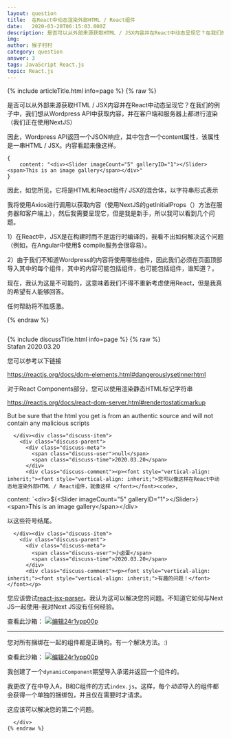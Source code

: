 ```yaml
---
layout: question
title:  在React中动态渲染外部HTML / React组件
date:   2020-03-20T06:15:03.000Z
description: 是否可以从外部来源获取HTML / JSX内容并在React中动态呈现它？在我们的例子中，我们想从Wordpress API中获取内容，并在客户端和服务器...
img: 
author: 猴子村村
category: question
answer: 3
tags: JavaScript React.js
topic: React.js
---
```

<div class="article-root">
  <div class="article">
    {% include articleTitle.html info=page %}
    {% raw %}
    <div class="article-content"><p><font style="vertical-align: inherit;"><font style="vertical-align: inherit;">是否可以从外部来源获取HTML / JSX内容并在React中动态呈现它？</font><font style="vertical-align: inherit;">在我们的例子中，我们想从Wordpress API中获取内容，并在客户端和服务器上都进行渲染（我们正在使用NextJS）</font></font></p>

<p><font style="vertical-align: inherit;"><font style="vertical-align: inherit;">因此，Wordpress API返回一个JSON响应，其中包含一个content属性，该属性是一串HTML / JSX。</font><font style="vertical-align: inherit;">内容看起来像这样。</font></font></p>

<pre><code>{<font></font>
    content: "&lt;div&gt;&lt;Slider imageCount="5" galleryID="1"&gt;&lt;/Slider&gt;&lt;span&gt;This is an image gallery&lt;/span&gt;&lt;/div&gt;"<font></font>
}<font></font>
</code></pre>

<p><font style="vertical-align: inherit;"><font style="vertical-align: inherit;">因此，如您所见，它将是HTML和React组件/ JSX的混合体，以字符串形式表示</font></font></p>

<p><font style="vertical-align: inherit;"><font style="vertical-align: inherit;">我将使用Axios进行调用以获取内容（使用NextJS的getInitialProps（）方法在服务器和客户端上），然后我需要呈现它，但是我是新手，所以我可以看到几个问题。</font></font></p>

<p><font style="vertical-align: inherit;"><font style="vertical-align: inherit;">1）在React中，JSX是在构建时而不是运行时编译的，我看不出如何解决这个问题（例如，在Angular中使用$ compile服务会很容易）。</font></font></p>

<p><font style="vertical-align: inherit;"><font style="vertical-align: inherit;">2）由于我们不知道Wordpress的内容将使用哪些组件，因此我们必须在页面顶部导入其中的每个组件，其中的内容可能包括组件，也可能包括组件，谁知道？。</font></font></p>

<p><font style="vertical-align: inherit;"><font style="vertical-align: inherit;">现在，我认为这是不可能的，这意味着我们不得不重新考虑使用React，但是我真的希望有人能够回答。</font></font></p>

<p><font style="vertical-align: inherit;"><font style="vertical-align: inherit;">任何帮助将不胜感激。</font></font></p></div>
    {% endraw %}
  </div>
  <p style="height: 0;width:0;overflow: hidden;"> 第2530篇《在React中动态渲染外部HTML / React组件》来自Winter(https://github.com/aiyld/aiyld.github.io)的站点</p>
  <div class="discuss-wrapper">
    {% include discussTitle.html info=page %}
    {% raw %}
    <div class="discuss-item">
        <div class="discuss-parent">
          <div class="discuss-meta">
            <span class="discuss-user">Stafan</span>
            <span class="discuss-time">2020.03.20</span>
          </div>
          <div class="discuss-comment"><p><font style="vertical-align: inherit;"><font style="vertical-align: inherit;">您可以参考以下链接</font></font></p>

<p><a href="https://reactjs.org/docs/dom-elements.html#dangerouslysetinnerhtml" rel="nofollow noreferrer"><font style="vertical-align: inherit;"><font style="vertical-align: inherit;">https://reactjs.org/docs/dom-elements.html#dangerouslysetinnerhtml</font></font></a></p>

<p><font style="vertical-align: inherit;"><font style="vertical-align: inherit;">对于React Components部分，您可以使用渲染静态HTML标记字符串 </font></font></p>

<p><a href="https://reactjs.org/docs/react-dom-server.html#rendertostaticmarkup" rel="nofollow noreferrer"><font style="vertical-align: inherit;"><font style="vertical-align: inherit;">https://reactjs.org/docs/react-dom-server.html#rendertostaticmarkup</font></font></a></p>

<p>But be sure that the html you get is from an authentic source and will not contain any malicious scripts</p></div>
        </div>
        
      </div><div class="discuss-item">
        <div class="discuss-parent">
          <div class="discuss-meta">
            <span class="discuss-user">null</span>
            <span class="discuss-time">2020.03.20</span>
          </div>
          <div class="discuss-comment"><p><font style="vertical-align: inherit;"><font style="vertical-align: inherit;">您可以像这样在React中动态地渲染外部HTML / React组件，就像这样 </font></font><code>,
content: `&lt;div&gt;${&lt;Slider imageCount="5" galleryID="1"&gt;&lt;/Slider&gt;}&lt;span&gt;This is an image gallery&lt;/span&gt;&lt;/div&gt;</code></p>

<p><font style="vertical-align: inherit;"><font style="vertical-align: inherit;">以这些符号结尾。</font></font></p></div>
        </div>
        
      </div><div class="discuss-item">
        <div class="discuss-parent">
          <div class="discuss-meta">
            <span class="discuss-user">小卤蛋</span>
            <span class="discuss-time">2020.03.20</span>
          </div>
          <div class="discuss-comment"><p><font style="vertical-align: inherit;"><font style="vertical-align: inherit;">有趣的问题！</font></font></p>

<p><font style="vertical-align: inherit;"><font style="vertical-align: inherit;">您应该尝试</font></font><a href="https://github.com/TroyAlford/react-jsx-parser" rel="noreferrer"><font style="vertical-align: inherit;"><font style="vertical-align: inherit;">react-jsx-parser</font></font></a><font style="vertical-align: inherit;"><font style="vertical-align: inherit;">。</font><font style="vertical-align: inherit;">我认为这可以解决您的问题。</font><font style="vertical-align: inherit;">不知道它如何与Next JS一起使用-我对Next JS没有任何经验。</font></font></p>

<p><font style="vertical-align: inherit;"><font style="vertical-align: inherit;">查看此沙箱： </font></font><a href="https://codesandbox.io/s/24r1ypp00p" rel="noreferrer"><img src="https://codesandbox.io/static/img/play-codesandbox.svg" alt="编辑24r1ypp00p"></a></p>

<hr>

<p><font style="vertical-align: inherit;"><font style="vertical-align: inherit;">您对所有捆绑在一起的组件都是正确的。</font><font style="vertical-align: inherit;">有一个解决方法。</font><font style="vertical-align: inherit;">:)</font></font></p>

<p><font style="vertical-align: inherit;"><font style="vertical-align: inherit;">查看此沙箱： </font></font><a href="https://codesandbox.io/s/24r1ypp00p" rel="noreferrer"><img src="https://codesandbox.io/static/img/play-codesandbox.svg" alt="编辑24r1ypp00p"></a></p>

<p><font style="vertical-align: inherit;"><font style="vertical-align: inherit;">我创建了一个</font></font><code>dynamicComponent</code><font style="vertical-align: inherit;"><font style="vertical-align: inherit;">期望导入承诺并返回一个组件的。</font></font></p>

<p><font style="vertical-align: inherit;"><font style="vertical-align: inherit;">我更改了在中导入A，B和C组件的方式</font></font><code>index.js</code><font style="vertical-align: inherit;"><font style="vertical-align: inherit;">。</font><font style="vertical-align: inherit;">这样，每个</font></font><em><font style="vertical-align: inherit;"><font style="vertical-align: inherit;">动态</font></font></em><font style="vertical-align: inherit;"><font style="vertical-align: inherit;">导入的组件都会获得一个单独的捆绑包，并且仅在需要时才请求。</font></font></p>

<p><font style="vertical-align: inherit;"><font style="vertical-align: inherit;">这应该可以解决您的第二个问题。</font></font></p></div>
        </div>
        
      </div>
    {% endraw %}
  </div>
<div>
